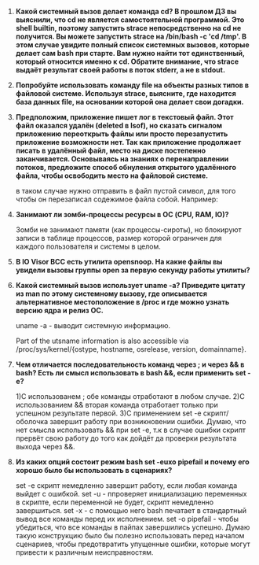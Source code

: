 1. **Какой системный вызов делает команда cd?
   В прошлом ДЗ вы выяснили, что cd не является самостоятельной программой. Это shell builtin, поэтому запустить strace непосредственно на cd не            получится.    Вы можете запустить strace на /bin/bash -c 'cd /tmp'. В этом случае увидите полный список системных вызовов, которые делает сам bash при    старте.
   Вам нужно найти тот единственный, который относится именно к cd. Обратите внимание, что strace выдаёт результат своей работы в поток stderr, а не в        stdout.**
   
2. **Попробуйте использовать команду file на объекты разных типов в файловой системе. Используя strace, выясните, где находится база данных file, на          основании которой она делает свои догадки.**
   

3. **Предположим, приложение пишет лог в текстовый файл. Этот файл оказался удалён (deleted в lsof), но сказать сигналом приложению переоткрыть файлы или 	 просто перезапустить приложение возможности нет. Так как приложение продолжает писать в удалённый файл, место на диске постепенно заканчивается. 		    Основываясь на знаниях о перенаправлении потоков, предложите способ обнуления открытого удалённого файла, чтобы освободить место на файловой                системе.**
    
   в таком случае нужно отправить в файл пустой символ, для того чтобы он перезаписал содежимое файла собой.
   Например: 

4. **Занимают ли зомби-процессы ресурсы в ОС (CPU, RAM, IO)?**

   Зомби не занимают памяти (как процессы-сироты), но блокируют записи в таблице процессов, размер которой ограничен для каждого пользователя и системы в    целом.
   
5. **В IO Visor BCC есть утилита opensnoop. На какие файлы вы увидели вызовы группы open за первую секунду работы утилиты?**
   
6. **Какой системный вызов использует uname -a? Приведите цитату из man по этому системному вызову, где описывается альтернативное местоположение в /proc и      где можно узнать версию ядра и релиз ОС.**

    uname -a - выводит системную информацию.
    
    Part of the utsname information is also accessible via /proc/sys/kernel/{ostype, hostname, osrelease, version, domainname}.
   
7. **Чем отличается последовательность команд через ; и через && в bash? Есть ли смысл использовать в bash &&, если применить set -e?**

   1)С использованем ; обе команды отработают в любом случае.
   2)С использованием && вторая команда отработает только при успешном результате первой.
   3)С применением set -e скрипт/оболочка завершит работу при возникновении ошибки. Думаю, что нет смысла использовать && при set -e, т.к в случае ошибки       скрипт прервёт свою работу до того как дойдёт да проверки результата выхода через   &&.

8. **Из каких опций состоит режим bash set -euxo pipefail и почему его хорошо было бы использовать в сценариях?**

   set -e скрипт немедленно завершит работу, если любая команда выйдет с ошибкой.
   set -u - ппроверяет инициализацию переменных в скрипте, если переменной не будет, скрипт немедленно завершиться.
   set -x - с помощью него bash печатает в стандартный вывод все команды перед их исполнением.
   set -o pipefail - чтобы убедиться, что все команды в пайпах завершились успешно. 
   Думаю такую конструкцию было бы полезно использовать перед началом сценариев, чтобы предотвратить упущенные ошибки, которые могут привести к различным    неисправностям.
